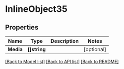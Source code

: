 # InlineObject35

## Properties

Name | Type | Description | Notes
------------ | ------------- | ------------- | -------------
**Media** | **[]string** |  | [optional] 

[[Back to Model list]](../README.md#documentation-for-models) [[Back to API list]](../README.md#documentation-for-api-endpoints) [[Back to README]](../README.md)


